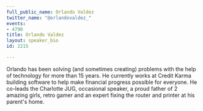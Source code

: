 ```yaml
---
full_public_name: Orlando Valdez
twitter_name: "@orlandovaldez_"
events:
- 4790
title: Orlando Valdez
layout: speaker_bio
id: 2215

---
```

Orlando has been solving (and sometimes creating) problems with the help of technology for more than 15 years. He currently works at Credit Karma building software to help make financial progress possible for everyone. He co-leads the Charlotte JUG, occasional speaker, a proud father of 2 amazing girls, retro gamer and an expert fixing the router and printer at his parent's home.